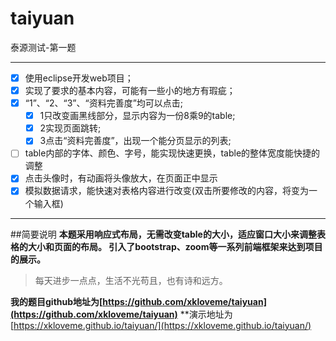 # taiyuan
泰源测试-第一题
***
- [x] 使用eclipse开发web项目；
- [x] 实现了要求的基本内容，可能有一些小的地方有瑕疵；
- [x] “1”、“2、“3”、“资料完善度”均可以点击;
   - [x] 1只改变画黑线部分，显示内容为一份8乘9的table;
   - [x] 2实现页面跳转;
   - [x] 3点击“资料完善度”，出现一个能分页显示的列表;
- [ ] table内部的字体、颜色、字号，能实现快速更换，table的整体宽度能快捷的调整
- [x] 点击头像时，有动画将头像放大，在页面正中显示
- [x] 模拟数据请求，能快速对表格内容进行改变(双击所要修改的内容，将变为一个输入框)
***
##简要说明
**本题采用响应式布局，无需改变table的大小，适应窗口大小来调整表格的大小和页面的布局。
引入了bootstrap、zoom等一系列前端框架来达到项目的展示。**
>每天进步一点点，生活不光苟且，也有诗和远方。

**我的题目github地址为[https://github.com/xkloveme/taiyuan](https://github.com/xkloveme/taiyuan)**
**演示地址为[https://xkloveme.github.io/taiyuan/](https://xkloveme.github.io/taiyuan/)
